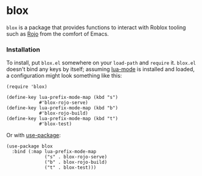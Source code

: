 # blox

`blox` is a package that provides functions to interact with Roblox tooling such as [Rojo](https://github.com/rojo-rbx/rojo) from the comfort of Emacs.

### Installation

To install, put `blox.el` somewhere on your `load-path` and `require` it. `blox.el` doesn't bind any keys by itself; assuming [lua-mode](https://github.com/immerrr/lua-mode) is installed and loaded, a configuration might look something like this:

```elisp
(require 'blox)

(define-key lua-prefix-mode-map (kbd "s")
            #'blox-rojo-serve)
(define-key lua-prefix-mode-map (kbd "b")
            #'blox-rojo-build)
(define-key lua-prefix-mode-map (kbd "t")
            #'blox-test)
```

Or with [use-package](https://github.com/jwiegley/use-package):

```elisp
(use-package blox
  :bind (:map lua-prefix-mode-map
              ("s" . blox-rojo-serve)
              ("b" . blox-rojo-build)
              ("t" . blox-test)))
```
